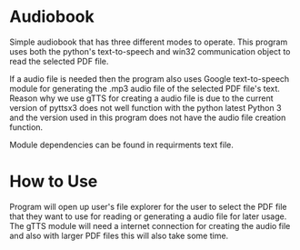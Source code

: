 # Audiobook
Simple audiobook that has three different modes to operate. This program uses both the python's text-to-speech and win32 communication object to read the selected PDF file.

If a audio file is needed then the program also uses Google text-to-speech module for generating the .mp3 audio file of the selected PDF file's text. Reason why we use gTTS for creating a audio file is due to the current version of pyttsx3 does not well function with the python latest Python 3 and the version used in this program does not have the audio file creation function.

Module dependencies can be found in requirments text file.

# How to Use
Program will open up user's file explorer for the user to select the PDF file that they want to use for reading or generating a audio file for later usage. The gTTS module will need a internet connection for creating the audio file and also with larger PDF files this will also take some time.
